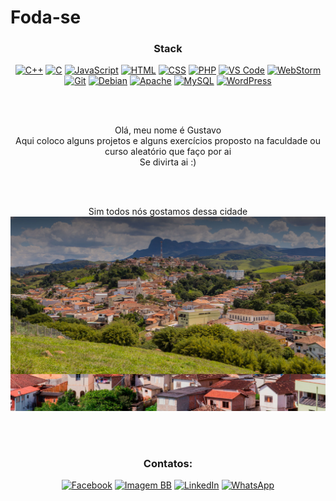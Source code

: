 # Foda-se

<center>

### Stack

[![C++](https://img.icons8.com/?size=100&id=40669&format=png&color=000000)](https://learn.microsoft.com/pt-br/cpp/cpp/?view=msvc-170) 
[![C](https://img.icons8.com/?size=100&id=shQTXiDQiQVR&format=png&color=000000)](https://learn.microsoft.com/pt-br/cpp/c-language/?view=msvc-170) 
[![JavaScript](https://img.icons8.com/?size=100&id=108784&format=png&color=000000)](https://developer.mozilla.org/en-US/docs/Web/JavaScript) 
[![HTML](https://img.icons8.com/?size=100&id=20909&format=png&color=000000)](https://developer.mozilla.org/en-US/docs/Web/HTML) 
[![CSS](https://img.icons8.com/?size=100&id=21278&format=png&color=000000)](https://developer.mozilla.org/en-US/docs/Web/CSS) 
[![PHP](https://img.icons8.com/?size=100&id=YrKoPXb4jv9l&format=png&color=000000)](https://www.php.net/docs.php) 
[![VS Code](https://img.icons8.com/?size=100&id=0OQR1FYCuA9f&format=png&color=000000)](https://code.visualstudio.com/) 
[![WebStorm](https://img.icons8.com/?size=100&id=32sNCVhNAx9Y&format=png&color=000000)](https://www.jetbrains.com/pt-br/webstorm/) 
[![Git](https://img.icons8.com/?size=100&id=20906&format=png&color=000000)](https://git-scm.com/) 
[![Debian](https://img.icons8.com/?size=100&id=17838&format=png&color=000000)](https://www.debian.org/index.pt.html) 
[![Apache](https://img.icons8.com/?size=100&id=xgChbMh3wYDY&format=png&color=000000)](https://www.apache.org/) 
[![MySQL](https://img.icons8.com/?size=100&id=rgPSE6nAB766&format=png&color=000000)](https://www.mysql.com/) 
[![WordPress](https://img.icons8.com/?size=100&id=13664&format=png&color=000000)](https://wordpress.com/pt-br/)

<br><br>

Olá, meu nome é Gustavo  
Aqui coloco alguns projetos e alguns exercícios proposto na faculdade ou curso aleatório que faço por ai  
Se divirta ai :)  

<br><br>

Sim todos nós gostamos dessa cidade  
[![Aiuruoca](imagens/aiuruoca.jpg)](https://cdn.pensador.com/img/imagens/fi/md/fim_de_tarde_2_c.jpg?auto_optimize=low&width=655)

<br><br>

### Contatos:

[![Facebook](https://img.icons8.com/?size=100&id=118497&format=png&color=000000)](https://www.facebook.com/gustavosenadorde.faria/) 
[![Imagem BB](https://img.icons8.com/?size=100&id=30998&format=png&color=000000)](https://ibb.co/ZLv1fMx) 
[![LinkedIn](https://img.icons8.com/?size=100&id=13930&format=png&color=000000)](https://www.linkedin.com/in/gustavo-senador-de-faria-65732424a/) 
[![WhatsApp](https://img.icons8.com/?size=100&id=30448&format=png&color=000000)](https://w.app/eaCT63)

</center>
